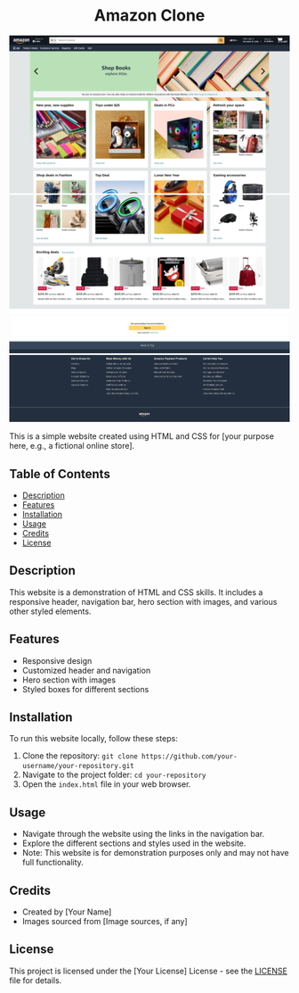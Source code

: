 <h1 align="center">Amazon Clone</h1>

<div><img src="Screenshot from 2024-03-10 20-23-10.png"></div>
<div><img src="Screenshot from 2024-03-10 20-23-33.png"></div>
<div><img src="Screenshot from 2024-03-10 20-47-52.png"></div>


This is a simple website created using HTML and CSS for [your purpose here, e.g., a fictional online store].

## Table of Contents

- [Description](#description)
- [Features](#features)
- [Installation](#installation)
- [Usage](#usage)
- [Credits](#credits)
- [License](#license)

## Description

This website is a demonstration of HTML and CSS skills. It includes a responsive header, navigation bar, hero section with images, and various other styled elements.

## Features

- Responsive design
- Customized header and navigation
- Hero section with images
- Styled boxes for different sections

## Installation

To run this website locally, follow these steps:

1. Clone the repository: `git clone https://github.com/your-username/your-repository.git`
2. Navigate to the project folder: `cd your-repository`
3. Open the `index.html` file in your web browser.

## Usage

- Navigate through the website using the links in the navigation bar.
- Explore the different sections and styles used in the website.
- Note: This website is for demonstration purposes only and may not have full functionality.

## Credits

- Created by [Your Name]
- Images sourced from [Image sources, if any]

## License

This project is licensed under the [Your License] License - see the [LICENSE](LICENSE) file for details.
